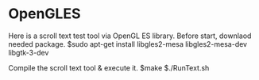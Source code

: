 # OpenGLES
Here is a scroll text test tool via OpenGL ES library.
Before start, downlaod needed package. 
$sudo apt-get install libgles2-mesa libgles2-mesa-dev libgtk-3-dev

Compile the scroll text tool & execute it.
$make
$./RunText.sh
